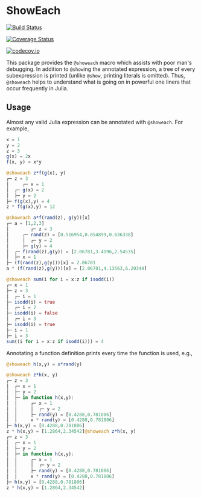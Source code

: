 # ShowEach

[![Build Status](https://travis-ci.org/ti-s/ShowEach.jl.svg?branch=master)](https://travis-ci.org/ti-s/ShowEach.jl)

[![Coverage Status](https://coveralls.io/repos/ti-s/ShowEach.jl/badge.svg?branch=master&service=github)](https://coveralls.io/github/ti-s/ShowEach.jl?branch=master)

[![codecov.io](http://codecov.io/github/ti-s/ShowEach.jl/coverage.svg?branch=master)](http://codecov.io/github/ti-s/ShowEach.jl?branch=master)

This package provides the `@showeach` macro which assists with poor man's debugging. In addition to `@show`ing the annotated expression, a tree of every subexpression is printed (unlike `@show`, printing literals is omitted). Thus, `@showeach` helps to understand what is going on in powerful one liners that occur frequently in Julia.

## Usage

Almost any valid Julia expression can be annotated with `@showeach`. For example,

```Julia
x = 1
y = 2
z = 3
g(x) = 2x
f(x, y) = x*y

@showeach z*f(g(x), y)
┌─ z = 3
│     ┌─ x = 1
│  ┌─ g(x) = 2
│  ├─ y = 2
├─ f(g(x),y) = 4
z * f(g(x),y) = 12

@showeach a*f(rand(z), g(y))[x]
┌─ a = [1,2,3]
│        ┌─ z = 3
│     ┌─ rand(z) = [0.516954,0.854899,0.636338]
│     │  ┌─ y = 2
│     ├─ g(y) = 4
│  ┌─ f(rand(z),g(y)) = [2.06781,3.4196,2.54535]
│  ├─ x = 1
├─ (f(rand(z),g(y)))[x] = 2.06781
a * (f(rand(z),g(y)))[x] = [2.06781,4.13563,6.20344]

@showeach sum(i for i = x:z if isodd(i))
┌─ x = 1
├─ z = 3
│  ┌─ i = 1
├─ isodd(i) = true
│  ┌─ i = 2
├─ isodd(i) = false
│  ┌─ i = 3
├─ isodd(i) = true
├─ i = 1
├─ i = 3
sum((i for i = x:z if isodd(i))) = 4
```

Annotating a function definition prints every time the function is used, e.g.,

```Julia
@showeach h(x,y) = x*rand(y)

@showeach z*h(x, y)
┌─ z = 3
│  ┌─ x = 1
│  ├─ y = 2
│  ├─ in function h(x,y):
│  │     ┌─ x = 1
│  │     │  ┌─ y = 2
│  │     ├─ rand(y) = [0.4288,0.781806]
│  │     x * rand(y) = [0.4288,0.781806]
├─ h(x,y) = [0.4288,0.781806]
z * h(x,y) = [1.2864,2.34542]@showeach z*h(x, y)
┌─ z = 3
│  ┌─ x = 1
│  ├─ y = 2
│  ├─ in function h(x,y):
│  │     ┌─ x = 1
│  │     │  ┌─ y = 2
│  │     ├─ rand(y) = [0.4288,0.781806]
│  │     x * rand(y) = [0.4288,0.781806]
├─ h(x,y) = [0.4288,0.781806]
z * h(x,y) = [1.2864,2.34542]
```
